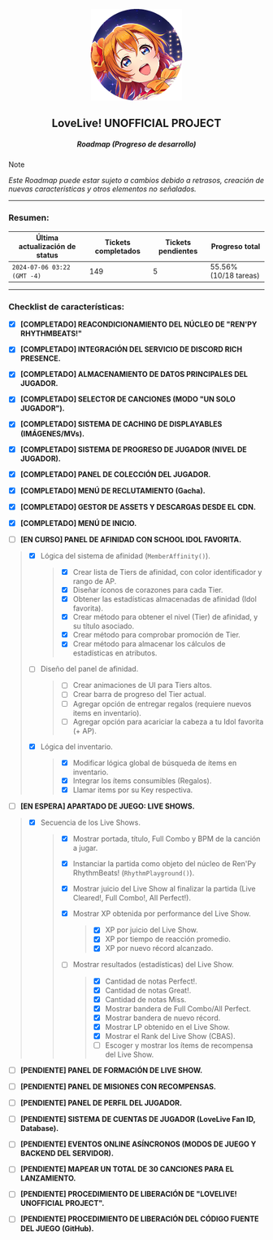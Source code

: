 <p align="center">
  <img width="180" height="180" src="https://github.com/CharlieFuu69/RenPy_RhythmBeats/blob/main/icons/llup_icon.png">
</p>

<h2 align="center"> LoveLive! UNOFFICIAL PROJECT </h2>
<h5 align="center"> Roadmap (Progreso de desarrollo) </h5>

> [!NOTE]
> _Este Roadmap puede estar sujeto a cambios debido a retrasos, creación de nuevas características y otros elementos no señalados._

---

### Resumen:

| Última actualización de status | Tickets completados | Tickets pendientes | Progreso total         |
|---|---|---|---|
| `2024-07-06 03:22 (GMT -4)`    | 149                 | 5                  | 55.56% (10/18 tareas)  |

---

### Checklist de características:

- [x] **[COMPLETADO] REACONDICIONAMIENTO DEL NÚCLEO DE "REN'PY RHYTHMBEATS!"**

- [x] **[COMPLETADO] INTEGRACIÓN DEL SERVICIO DE DISCORD RICH PRESENCE.**

- [x] **[COMPLETADO] ALMACENAMIENTO DE DATOS PRINCIPALES DEL JUGADOR.**

- [x] **[COMPLETADO] SELECTOR DE CANCIONES (MODO "UN SOLO JUGADOR").**

- [x] **[COMPLETADO] SISTEMA DE CACHING DE DISPLAYABLES (IMÁGENES/MVs).**

- [x] **[COMPLETADO] SISTEMA DE PROGRESO DE JUGADOR (NIVEL DE JUGADOR).**

- [x] **[COMPLETADO] PANEL DE COLECCIÓN DEL JUGADOR.**

- [x] **[COMPLETADO] MENÚ DE RECLUTAMIENTO (Gacha).**

- [x] **[COMPLETADO] GESTOR DE ASSETS Y DESCARGAS DESDE EL CDN.**

- [x] **[COMPLETADO] MENÚ DE INICIO.**

- [ ] **[EN CURSO] PANEL DE AFINIDAD CON SCHOOL IDOL FAVORITA.**
> - [x] Lógica del sistema de afinidad (`MemberAffinity()`).
>   > - [x] Crear lista de Tiers de afinidad, con color identificador y rango de AP.
>   > - [x] Diseñar íconos de corazones para cada Tier. 
>   > - [x] Obtener las estadísticas almacenadas de afinidad (Idol favorita).
>   > - [x] Crear método para obtener el nivel (Tier) de afinidad, y su título asociado.
>   > - [x] Crear método para comprobar promoción de Tier.
>   > - [x] Crear método para almacenar los cálculos de estadísticas en atributos.
>   >
> - [ ] Diseño del panel de afinidad.
>   > - [ ] Crear animaciones de UI para Tiers altos.
>   > - [ ] Crear barra de progreso del Tier actual.
>   > - [ ] Agregar opción de entregar regalos (requiere nuevos items en inventario).
>   > - [ ] Agregar opción para acariciar la cabeza a tu Idol favorita (+ AP).
>
> - [x] Lógica del inventario.
>   > - [x] Modificar lógica global de búsqueda de ítems en inventario.
>   > - [x] Integrar los ítems consumibles (Regalos).
>   > - [x] Llamar items por su Key respectiva.

- [ ] **[EN ESPERA] APARTADO DE JUEGO: LIVE SHOWS.**
> - [x] Secuencia de los Live Shows.
>   > - [x] Mostrar portada, título, Full Combo y BPM de la canción a jugar.
>   > - [x] Instanciar la partida como objeto del núcleo de Ren'Py RhythmBeats! (`RhythmPlayground()`).
>   > - [x] Mostrar juicio del Live Show al finalizar la partida (Live Cleared!, Full Combo!, All Perfect!).
>   > - [x] Mostrar XP obtenida por performance del Live Show.
>   >   > - [x] XP por juicio del Live Show.
>   >   > - [x] XP por tiempo de reacción promedio.
>   >   > - [x] XP por nuevo récord alcanzado.
>   >
>   > - [ ] Mostrar resultados (estadísticas) del Live Show.
>   >   > - [x] Cantidad de notas Perfect!.
>   >   > - [x] Cantidad de notas Great!.
>   >   > - [x] Cantidad de notas Miss.
>   >   > - [x] Mostrar bandera de Full Combo/All Perfect.
>   >   > - [x] Mostrar bandera de nuevo récord.
>   >   > - [x] Mostrar LP obtenido en el Live Show.
>   >   > - [x] Mostrar el Rank del Live Show (CBAS).
>   >   > - [ ] Escoger y mostrar los ítems de recompensa del Live Show.

- [ ] **[PENDIENTE] PANEL DE FORMACIÓN DE LIVE SHOW.**

- [ ] **[PENDIENTE] PANEL DE MISIONES CON RECOMPENSAS.**

- [ ] **[PENDIENTE] PANEL DE PERFIL DEL JUGADOR.**

- [ ] **[PENDIENTE] SISTEMA DE CUENTAS DE JUGADOR (LoveLive Fan ID, Database).**

- [ ] **[PENDIENTE] EVENTOS ONLINE ASÍNCRONOS (MODOS DE JUEGO Y BACKEND DEL SERVIDOR).**

- [ ] **[PENDIENTE] MAPEAR UN TOTAL DE 30 CANCIONES PARA EL LANZAMIENTO.**

- [ ] **[PENDIENTE] PROCEDIMIENTO DE LIBERACIÓN DE "LOVELIVE! UNOFFICIAL PROJECT".**

- [ ] **[PENDIENTE] PROCEDIMIENTO DE LIBERACIÓN DEL CÓDIGO FUENTE DEL JUEGO (GitHub).**
